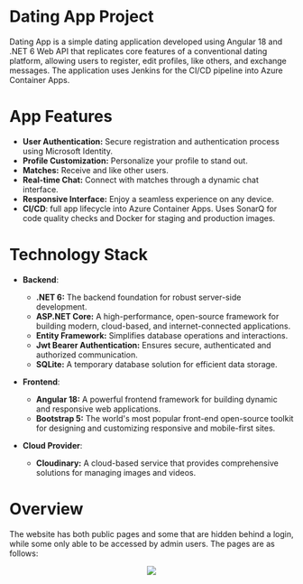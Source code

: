 # Dating App Project
Dating App is a simple dating application developed using Angular 18 and .NET 6 Web API that replicates core features of a conventional dating platform, allowing users to register, edit profiles, like others, and exchange messages.
The application uses Jenkins for the CI/CD pipeline into Azure Container Apps.
 
# App Features
* **User Authentication:** Secure registration and authentication process using Microsoft Identity.
* **Profile Customization:** Personalize your profile to stand out.
* **Matches:** Receive and like other users.
* **Real-time Chat:** Connect with matches through a dynamic chat interface.
* **Responsive Interface:** Enjoy a seamless experience on any device.
* **CI/CD**: full app lifecycle into Azure Container Apps. Uses SonarQ for code quality checks and Docker for staging and production images.

# Technology Stack
* **Backend**:
  * **.NET 6:** The backend foundation for robust server-side development.
  * **ASP.NET Core:** A high-performance, open-source framework for building modern, cloud-based, and internet-connected applications.
  * **Entity Framework:** Simplifies database operations and interactions.
  * **Jwt Bearer Authentication:** Ensures secure, authenticated and authorized communication.
  * **SQLite:** A temporary database solution for efficient data storage.

* **Frontend**:
  * **Angular 18:** A powerful frontend framework for building dynamic and responsive web applications.
  * **Bootstrap 5:** The world's most popular front-end open-source toolkit for designing and customizing responsive and mobile-first sites.

* **Cloud Provider**:
  * **Cloudinary:** A cloud-based service that provides comprehensive solutions for managing images and videos.

# Overview
The website has both public pages and some that are hidden behind a login, while some only able to be accessed by admin users. The pages are as follows:

<p align="center">
  <img src="https://github.com/user-attachments/assets/95654015-b818-4cb6-91a2-91b4d67120d5" />
</p>
